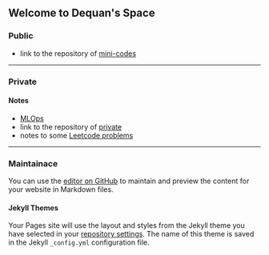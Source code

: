## Welcome to Dequan's Space 

### Public 
* link to the repository of [mini-codes](https://github.com/erdeq-upenn/mini_code)

---

### Private
#### Notes 
* [MLOps](https://github.com/erdeq-upenn/erdeq-upenn/tree/master/1-learning_note/8-MLOps)
* link to the repository of [private](https://github.com/erdeq-upenn/erdeq-upenn)
* notes to some [Leetcode problems](https://github.com/erdeq-upenn/erdeq-upenn/tree/master/3-code/0-lc)

---

### Maintainace 
You can use the [editor on GitHub](https://github.com/erdeq-upenn/erdeq-upenn.github.io/edit/master/README.md) to maintain and preview the content for your website in Markdown files.

#### Jekyll Themes

Your Pages site will use the layout and styles from the Jekyll theme you have selected in your [repository settings](https://github.com/erdeq-upenn/erdeq-upenn.github.io/settings/pages). The name of this theme is saved in the Jekyll `_config.yml` configuration file.

